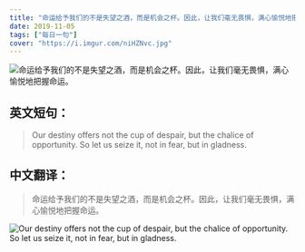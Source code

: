 ```yaml
---
title: "命运给予我们的不是失望之酒，而是机会之杯。因此，让我们毫无畏惧，满心愉悦地把握命运。"
date: 2019-11-05
tags: ["每日一句"]
cover: "https://i.imgur.com/niHZNvc.jpg"
---
```


![命运给予我们的不是失望之酒，而是机会之杯。因此，让我们毫无畏惧，满心愉悦地把握命运。](https://i.imgur.com/umaZkyq.jpg)

## 英文短句：
> Our destiny offers not the cup of despair, but the chalice of opportunity. So let us seize it, not in fear, but in gladness.

<!--more-->

## 中文翻译：
> 命运给予我们的不是失望之酒，而是机会之杯。因此，让我们毫无畏惧，满心愉悦地把握命运。

![Our destiny offers not the cup of despair, but the chalice of opportunity. So let us seize it, not in fear, but in gladness.](https://i.imgur.com/2aVqfiz.jpg)


